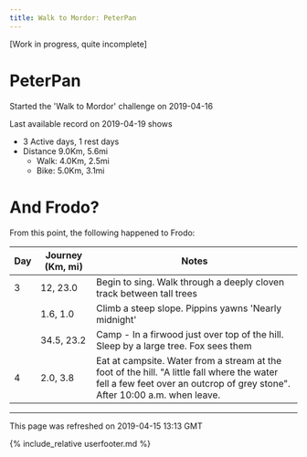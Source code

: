 ```yaml
---
title: Walk to Mordor: PeterPan
---
```


\[Work in progress, quite incomplete\]

# PeterPan

Started the 'Walk to Mordor' challenge on 2019-04-16

Last available record on 2019-04-19 shows
* 3 Active days, 1 rest days
* Distance 9.0Km, 5.6mi
  * Walk: 4.0Km, 2.5mi
  * Bike: 5.0Km, 3.1mi

# And Frodo?
From this point, the following happened to Frodo:

| Day | Journey (Km, mi) | Notes |
|---|---|---|
| 3 | 12, 23.0 | Begin to sing. Walk through a deeply cloven track between tall trees |
|  | 1.6, 1.0 | Climb a steep slope. Pippins yawns 'Nearly midnight' |
| | 34.5, 23.2 | Camp - In a firwood just over top of the hill. Sleep by a large tree. Fox sees them |
| 4 | 2.0, 3.8 | Eat at campsite. Water from a stream at the foot of the hill. "A little fall where the water fell a few feet over an outcrop of grey stone". After 10:00 a.m. when leave. |


---
This page was refreshed on 2019-04-15 13:13 GMT

{% include_relative userfooter.md %}
